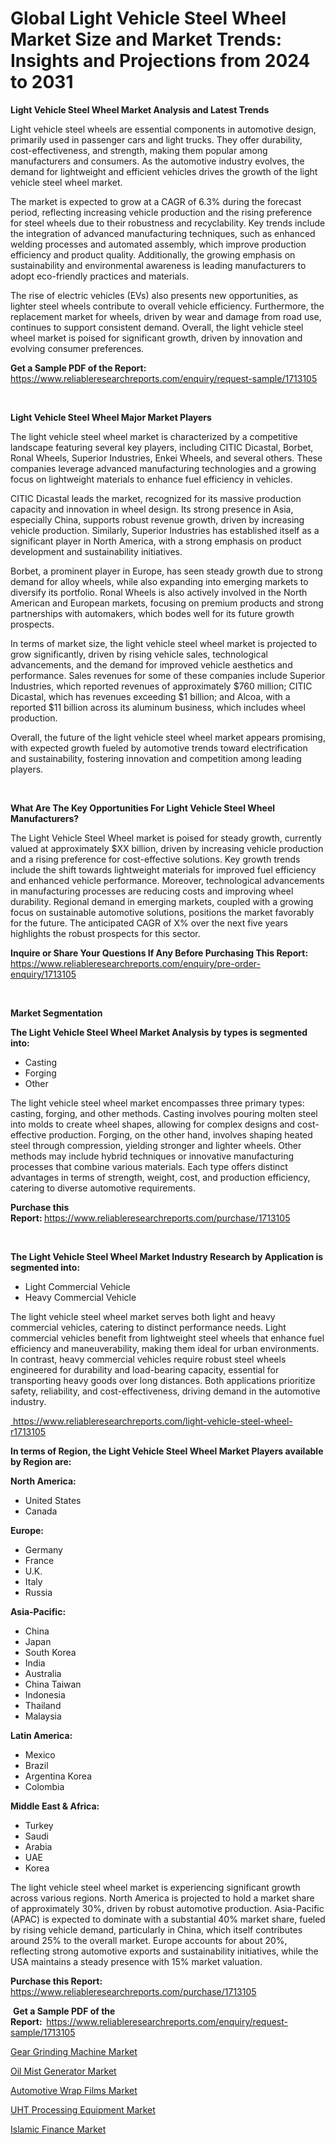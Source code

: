 <p><h1>Global Light Vehicle Steel Wheel Market Size and Market Trends: Insights and Projections from 2024 to 2031</h1></p><p><strong>Light Vehicle Steel Wheel Market Analysis and Latest Trends</strong></p>
<p><p>Light vehicle steel wheels are essential components in automotive design, primarily used in passenger cars and light trucks. They offer durability, cost-effectiveness, and strength, making them popular among manufacturers and consumers. As the automotive industry evolves, the demand for lightweight and efficient vehicles drives the growth of the light vehicle steel wheel market.</p><p>The market is expected to grow at a CAGR of 6.3% during the forecast period, reflecting increasing vehicle production and the rising preference for steel wheels due to their robustness and recyclability. Key trends include the integration of advanced manufacturing techniques, such as enhanced welding processes and automated assembly, which improve production efficiency and product quality. Additionally, the growing emphasis on sustainability and environmental awareness is leading manufacturers to adopt eco-friendly practices and materials.</p><p>The rise of electric vehicles (EVs) also presents new opportunities, as lighter steel wheels contribute to overall vehicle efficiency. Furthermore, the replacement market for wheels, driven by wear and damage from road use, continues to support consistent demand. Overall, the light vehicle steel wheel market is poised for significant growth, driven by innovation and evolving consumer preferences.</p></p>
<p><strong>Get a Sample PDF of the Report:&nbsp;</strong> <a href="https://www.reliableresearchreports.com/enquiry/request-sample/1713105?utm_campaign=16&utm_medium=2&utm_source=Github&utm_content=ia&utm_term=22102024&utm_id=light-vehicle-steel-wheel">https://www.reliableresearchreports.com/enquiry/request-sample/1713105</a></p>
<p>&nbsp;</p>
<p><strong>Light Vehicle Steel Wheel Major Market Players</strong></p>
<p><p>The light vehicle steel wheel market is characterized by a competitive landscape featuring several key players, including CITIC Dicastal, Borbet, Ronal Wheels, Superior Industries, Enkei Wheels, and several others. These companies leverage advanced manufacturing technologies and a growing focus on lightweight materials to enhance fuel efficiency in vehicles.</p><p>CITIC Dicastal leads the market, recognized for its massive production capacity and innovation in wheel design. Its strong presence in Asia, especially China, supports robust revenue growth, driven by increasing vehicle production. Similarly, Superior Industries has established itself as a significant player in North America, with a strong emphasis on product development and sustainability initiatives.</p><p>Borbet, a prominent player in Europe, has seen steady growth due to strong demand for alloy wheels, while also expanding into emerging markets to diversify its portfolio. Ronal Wheels is also actively involved in the North American and European markets, focusing on premium products and strong partnerships with automakers, which bodes well for its future growth prospects.</p><p>In terms of market size, the light vehicle steel wheel market is projected to grow significantly, driven by rising vehicle sales, technological advancements, and the demand for improved vehicle aesthetics and performance. Sales revenues for some of these companies include Superior Industries, which reported revenues of approximately $760 million; CITIC Dicastal, which has revenues exceeding $1 billion; and Alcoa, with a reported $11 billion across its aluminum business, which includes wheel production.</p><p>Overall, the future of the light vehicle steel wheel market appears promising, with expected growth fueled by automotive trends toward electrification and sustainability, fostering innovation and competition among leading players.</p></p>
<p>&nbsp;</p>
<p><strong>What Are The Key Opportunities For Light Vehicle Steel Wheel Manufacturers?</strong></p>
<p><p>The Light Vehicle Steel Wheel market is poised for steady growth, currently valued at approximately $XX billion, driven by increasing vehicle production and a rising preference for cost-effective solutions. Key growth trends include the shift towards lightweight materials for improved fuel efficiency and enhanced vehicle performance. Moreover, technological advancements in manufacturing processes are reducing costs and improving wheel durability. Regional demand in emerging markets, coupled with a growing focus on sustainable automotive solutions, positions the market favorably for the future. The anticipated CAGR of X% over the next five years highlights the robust prospects for this sector.</p></p>
<p><strong>Inquire or Share Your Questions If Any Before Purchasing This Report:</strong> <a href="https://www.reliableresearchreports.com/enquiry/pre-order-enquiry/1713105?utm_campaign=16&utm_medium=2&utm_source=Github&utm_content=ia&utm_term=22102024&utm_id=light-vehicle-steel-wheel">https://www.reliableresearchreports.com/enquiry/pre-order-enquiry/1713105</a></p>
<p>&nbsp;</p>
<p><strong>Market Segmentation</strong></p>
<p><strong>The Light Vehicle Steel Wheel Market Analysis by types is segmented into:</strong></p>
<p><ul><li>Casting</li><li>Forging</li><li>Other</li></ul></p>
<p><p>The light vehicle steel wheel market encompasses three primary types: casting, forging, and other methods. Casting involves pouring molten steel into molds to create wheel shapes, allowing for complex designs and cost-effective production. Forging, on the other hand, involves shaping heated steel through compression, yielding stronger and lighter wheels. Other methods may include hybrid techniques or innovative manufacturing processes that combine various materials. Each type offers distinct advantages in terms of strength, weight, cost, and production efficiency, catering to diverse automotive requirements.</p></p>
<p><strong>Purchase this Report:&nbsp;</strong><a href="https://www.reliableresearchreports.com/purchase/1713105?utm_campaign=16&utm_medium=2&utm_source=Github&utm_content=ia&utm_term=22102024&utm_id=light-vehicle-steel-wheel">https://www.reliableresearchreports.com/purchase/1713105</a></p>
<p>&nbsp;</p>
<p><strong>The Light Vehicle Steel Wheel Market Industry Research by Application is segmented into:</strong></p>
<p><ul><li>Light Commercial Vehicle</li><li>Heavy Commercial Vehicle</li></ul></p>
<p><p>The light vehicle steel wheel market serves both light and heavy commercial vehicles, catering to distinct performance needs. Light commercial vehicles benefit from lightweight steel wheels that enhance fuel efficiency and maneuverability, making them ideal for urban environments. In contrast, heavy commercial vehicles require robust steel wheels engineered for durability and load-bearing capacity, essential for transporting heavy goods over long distances. Both applications prioritize safety, reliability, and cost-effectiveness, driving demand in the automotive industry.</p></p>
<p><a href="https://www.reliableresearchreports.com/light-vehicle-steel-wheel-r1713105?utm_campaign=16&utm_medium=2&utm_source=Github&utm_content=ia&utm_term=22102024&utm_id=light-vehicle-steel-wheel">&nbsp;https://www.reliableresearchreports.com/light-vehicle-steel-wheel-r1713105</a></p>
<p><strong>In terms of Region, the Light Vehicle Steel Wheel Market Players available by Region are:</strong></p>
<p>
    <p> <strong> North America: </strong>
        <ul>
            <li>United States</li>
            <li>Canada</li>
        </ul>
        </p> 
    <p> <strong> Europe: </strong>
        <ul>
            <li>Germany</li>
            <li>France</li>
            <li>U.K.</li>
            <li>Italy</li>
            <li>Russia</li>
        </ul>
        </p> 
    <p> <strong> Asia-Pacific: </strong>
        <ul>
            <li>China</li>
            <li>Japan</li>
            <li>South Korea</li>
            <li>India</li>
            <li>Australia</li>
            <li>China Taiwan</li>
            <li>Indonesia</li>
            <li>Thailand</li>
            <li>Malaysia</li>
        </ul>
        </p> 
    <p> <strong> Latin America: </strong>
        <ul>
            <li>Mexico</li>
            <li>Brazil</li>
            <li>Argentina Korea</li>
            <li>Colombia</li>
        </ul>
        </p> 
    <p> <strong> Middle East & Africa: </strong>
        <ul>
            <li>Turkey</li>
            <li>Saudi</li>
            <li>Arabia</li>
            <li>UAE</li>
            <li>Korea</li>
        </ul>
    </p>
    </p>
<p><p>The light vehicle steel wheel market is experiencing significant growth across various regions. North America is projected to hold a market share of approximately 30%, driven by robust automotive production. Asia-Pacific (APAC) is expected to dominate with a substantial 40% market share, fueled by rising vehicle demand, particularly in China, which itself contributes around 25% to the overall market. Europe accounts for about 20%, reflecting strong automotive exports and sustainability initiatives, while the USA maintains a steady presence with 15% market valuation.</p></p>
<p><strong>Purchase this Report: </strong><a href="https://www.reliableresearchreports.com/purchase/1713105?utm_campaign=16&utm_medium=2&utm_source=Github&utm_content=ia&utm_term=22102024&utm_id=light-vehicle-steel-wheel">https://www.reliableresearchreports.com/purchase/1713105</a></p>
<p>&nbsp;<strong>Get a Sample PDF of the Report:&nbsp;&nbsp;</strong><a href="https://www.reliableresearchreports.com/enquiry/request-sample/1713105?utm_campaign=16&utm_medium=2&utm_source=Github&utm_content=ia&utm_term=22102024&utm_id=light-vehicle-steel-wheel">https://www.reliableresearchreports.com/enquiry/request-sample/1713105</a></p>
<p><strong></strong></p>
<p><p><a href="https://www.linkedin.com/pulse/gear-grinding-machine-market-evolution-global-trends-bf7tf?utm_campaign=16&utm_medium=2&utm_source=Github&utm_content=ia&utm_term=22102024&utm_id=light-vehicle-steel-wheel">Gear Grinding Machine Market</a></p><p><a href="https://issuu.com/reportprime-2/docs/oil-mist-generator-market-size-2030_24c61d4a530294?utm_campaign=16&utm_medium=2&utm_source=Github&utm_content=ia&utm_term=22102024&utm_id=light-vehicle-steel-wheel">Oil Mist Generator Market</a></p><p><a href="https://www.linkedin.com/pulse/global-automotive-wrap-films-market-product-types-applications-5vqzf?utm_campaign=16&utm_medium=2&utm_source=Github&utm_content=ia&utm_term=22102024&utm_id=light-vehicle-steel-wheel">Automotive Wrap Films Market</a></p><p><a href="https://issuu.com/reportprime-2/docs/uht-processing-equipment-market-siz_6dd5e63fd4652f?utm_campaign=16&utm_medium=2&utm_source=Github&utm_content=ia&utm_term=22102024&utm_id=light-vehicle-steel-wheel">UHT Processing Equipment Market</a></p><p><a href="https://github.com/cecilahoi7/Market-Research-Report-List-1/blob/main/islamic-finance-market.md?utm_campaign=16&utm_medium=2&utm_source=Github&utm_content=ia&utm_term=22102024&utm_id=light-vehicle-steel-wheel">Islamic Finance Market</a></p></p>